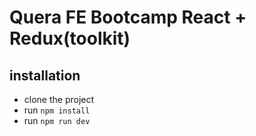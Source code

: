 # Quera FE Bootcamp React + Redux(toolkit)

## installation

- clone the project
- run `npm install`
- run `npm run dev`